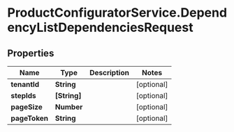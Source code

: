 # ProductConfiguratorService.DependencyListDependenciesRequest

## Properties

Name | Type | Description | Notes
------------ | ------------- | ------------- | -------------
**tenantId** | **String** |  | [optional] 
**stepIds** | **[String]** |  | [optional] 
**pageSize** | **Number** |  | [optional] 
**pageToken** | **String** |  | [optional] 


